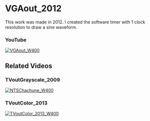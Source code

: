 # VGAout_2012
This work was made in 2012.
I created the software timer with 1 clock resolution to draw a sine waveform.
<br/>

### YouTube
[![VGAout_W400](https://user-images.githubusercontent.com/115850093/198231189-dd35fd9b-97d3-4261-82f1-2ea891e3e7de.jpg)](https://www.youtube.com/watch?v=eGhsN9GWh48)

## Related Videos

### TVoutGrayscale_2009
[![NTSChachune_W400](https://user-images.githubusercontent.com/115850093/196305450-937f4a46-a238-4344-86c5-ed77d6d42a9f.jpg)](https://www.youtube.com/watch?v=dZVFQIFUhwA)

### TVoutColor_2013
[![TVoutColor_2013_W400](https://user-images.githubusercontent.com/115850093/196180642-b91a3d41-69b6-4764-96e9-210bbce51454.jpg)](https://youtu.be/ysMUZaUsUp0)
